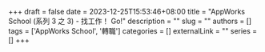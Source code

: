 +++ 
draft = false
date = 2023-12-25T15:53:46+08:00
title = "AppWorks School (系列 3 之 3) - 找工作！ Go!"
description = ""
slug = ""
authors = []
tags = ['AppWorks School', '轉職']
categories = []
externalLink = ""
series = []
+++
